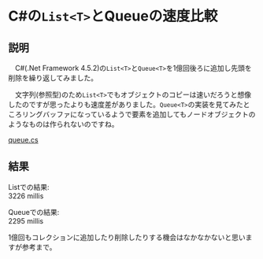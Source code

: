# C#の`List<T>`とQueue<T>の速度比較

## 説明

　C#(.Net Framework 4.5.2)の`List<T>`と`Queue<T>`を1億回後ろに追加し先頭を削除を繰り返してみました。  

　文字列(参照型)のため`List<T>`でもオブジェクトのコピーは速いだろうと想像したのですが思ったよりも速度差がありました。`Queue<T>`の実装を見てみたところリングバッファになっているようで要素を追加してもノードオブジェクトのようなものは作られないのですね。  

[queue.cs](http://referencesource.microsoft.com/#mscorlib/system/collections/queue.cs "queue.cs")

## 結果

List<T>での結果:  
3226 millis  

Queue<T>での結果:  
2295 millis  

1億回もコレクションに追加したり削除したりする機会はなかなかないと思いますが参考まで。
